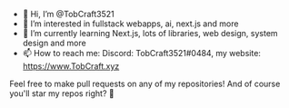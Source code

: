 - 👋 Hi, I’m @TobCraft3521
- 👀 I’m interested in fullstack webapps, ai, next.js and more
- 🌱 I’m currently learning Next.js, lots of libraries, web design, system design and more
- 📫 How to reach me: Discord: TobCraft3521#0484, my website: https://www.TobCraft.xyz

Feel free to make pull requests on any of my repositories!
And of course you'll star my repos right? 🥺
